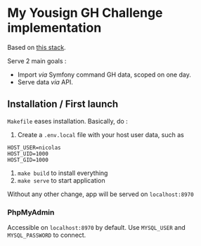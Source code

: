 # My Yousign GH Challenge implementation

Based on [this stack](https://github.com/compagnie-hyperactive/docker-boilerplate-symfony).

Serve 2 main goals :
- Import _via_ Symfony command GH data, scoped on one day.
- Serve data _via_ API.

## Installation / First launch

`Makefile` eases installation. Basically, do : 
1. Create a `.env.local` file with your host user data, such as
```
HOST_USER=nicolas
HOST_UID=1000
HOST_GID=1000
```
1. `make build` to install everything
2. `make serve` to start application

Without any other change, app will be served on `localhost:8970` 


### PhpMyAdmin
Accessible on `localhost:8970` by default. Use `MYSQL_USER` and `MYSQL_PASSWORD` to connect.